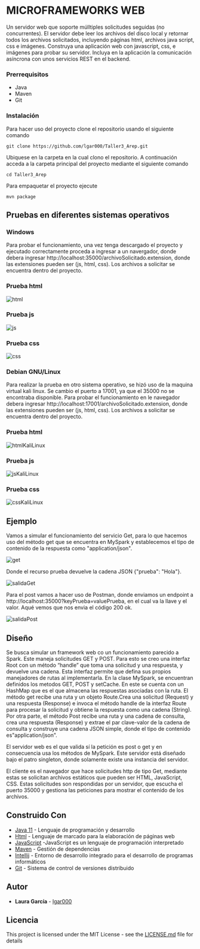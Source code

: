 # MICROFRAMEWORKS WEB

Un servidor web que soporte múlltiples solicitudes seguidas (no concurrentes). El servidor debe leer los archivos del disco local y retornar todos los archivos solicitados, incluyendo páginas html, archivos java script, css e imágenes. Construya una aplicación web con  javascript, css, e imágenes para probar su servidor. Incluya en la aplicación la comunicación asíncrona con unos servicios REST en el backend.

### Prerrequisitos

- Java
- Maven
- Git


### Instalación

Para hacer uso del proyecto clone el repositorio usando el siguiente comando

```
git clone https://github.com/lgar000/Taller3_Arep.git
```

Ubiquese en la carpeta en la cual clono el repositorio. A continuación
acceda a la carpeta principal del proyecto mediante el siguiente comando

```
cd Taller3_Arep
```

Para empaquetar el proyecto ejecute

```
mvn package
```



## Pruebas en diferentes sistemas operativos

### Windows

Para probar el funcionamiento, una vez tenga descargado el proyecto y ejecutado correctamente proceda a ingresar a un navergador, donde debera ingresar http://localhost:35000/archivoSolicitado.extension, donde las extensiones pueden ser (js, html, css). Los archivos a solicitar se encuentra dentro del proyecto.

### Prueba html

![html](https://github.com/lgar000/Taller3_Arep/blob/main/Imagenes/pruebaHtml.png)

### Prueba js

![js](https://github.com/lgar000/Taller3_Arep/blob/main/Imagenes/pruebaJs.png)

### Prueba css

![css](https://github.com/lgar000/Taller3_Arep/blob/main/Imagenes/pruebaCss.png)


### Debian GNU/Linux

Para realizar la prueba en otro sistema operativo, se hizó uso de la maquina virtual kali linux. Se cambio el puerto a 17001, ya que el 35000 no se encontraba disponible. Para probar el funcionamiento en le navegador debera ingresar http://localhost:17001/archivoSolicitado.extension, donde las extensiones pueden ser (js, html, css). Los archivos a solicitar se encuentra dentro del proyecto.

### Prueba html

![htmlKaliLinux](https://github.com/lgar000/Taller3_Arep/blob/main/Imagenes/pruebaHtmlKaliLinux.png)

### Prueba js

![jsKaliLinux](https://github.com/lgar000/Taller3_Arep/blob/main/Imagenes/pruebaJsKaliLinux.png)

### Prueba css

![cssKaliLinux](https://github.com/lgar000/Taller3_Arep/blob/main/Imagenes/pruebaCssKaliLinux.png)

## Ejemplo

Vamos a simular el funcionamiento del servicio Get, para lo que hacemos uso del método get que se encuentra en MySpark y establecemos el tipo de contenido de la respuesta como "application/json".

![get](https://github.com/lgar000/Taller3_Arep/blob/main/Imagenes/ejemplo.png)

 Donde el recurso prueba devuelve la cadena JSON {"prueba": "Hola"}.
 
![salidaGet](https://github.com/lgar000/Taller3_Arep/blob/main/Imagenes/respuestaEjemploGet.png)

Para el post vamos a hacer uso de Postman, donde enviamos un endpoint a http://localhost:35000?keyPrueba=valuePrueba, en el cual va la llave y el valor. Aqué vemos que nos envia el código 200 ok.

![salidaPost](https://github.com/lgar000/Taller3_Arep/blob/main/Imagenes/ejemploPost.png)

## Diseño

Se busca simular un framework web co un funcionamiento parecido a Spark. Este maneja solicitudes GET y POST. Para esto se creo una interfaz Root con un método “handle” que toma una solicitud y una respuesta, y devuelve una cadena. Esta interfaz permite que defina sus propios manejadores de rutas al implementarla. En la clase MySpark, se encuentran definidos los metodos GET, POST y setCache. En este se cuenta con un HashMap que es el que almacena las respuestas asociadas con la ruta. El método get recibe una ruta y un objeto Route.Crea una solicitud (Request) y una respuesta (Response) e invoca el método handle de la interfaz Route para procesar la solicitud y obtiene la respuesta como una cadena (String). Por otra parte, el método Post recibe una ruta y una cadena de consulta, crea una respuesta (Response) y extrae el par clave-valor de la cadena de consulta y construye una cadena JSON simple, donde el tipo de contenido es"application/json".

El servidor web es el que valida sí la petición es post o get y en consecuencia usa los métodos de MySpark. Este servidor está diseñado bajo el patro singleton, donde solamente existe una instancia del servidor.

El cliente es el navegador que hace solicitudes http de tipo Get, mediante estas se solicitan archivos estáticos que pueden ser  HTML, JavaScript, CSS. Estas solicitudes son respondidas por un servidor, que escucha el puerto 35000 y gestiona las peticiones para mostrar el contenido de los archivos.


## Construido Con

* [Java 11](https://www.oracle.com/co/java/technologies/javase/jdk11-archive-downloads.html) - Lenguaje de programación y desarrollo
* [Html](https://developer.mozilla.org/es/docs/Web/HTML) - Lenguaje de marcado para la elaboración de páginas web
* [JavaScript](https://developer.mozilla.org/es/docs/Web/CSS) -JavaScript es un lenguaje de programación interpretado
* [Maven](https://maven.apache.org/) - Gestión de dependencias
* [Intellij](https://www.jetbrains.com/es-es/idea/) - Entorno de desarrollo integrado para el desarrollo de programas informáticos
* [Git](https://rometools.github.io/rome/) - Sistema de control de versiones distribuido


## Autor

* **Laura García** - [lgar000](https://github.com/lgar000)

## Licencia

This project is licensed under the MIT License - see the [LICENSE.md](LICENSE.md) file for details

